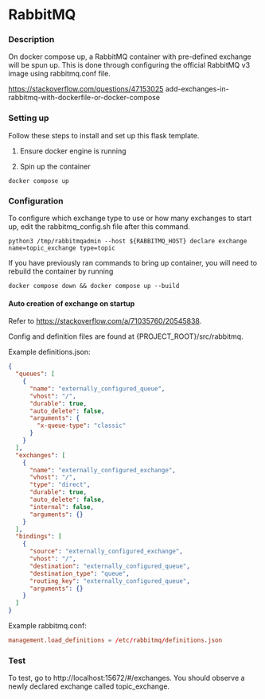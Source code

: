 # RabbitMQ

### Description

On docker compose up, a RabbitMQ container with pre-defined exchange will be spun up. This is done through configuring the official RabbitMQ v3 image using rabbitmq.conf file.

https://stackoverflow.com/questions/47153025 add-exchanges-in-rabbitmq-with-dockerfile-or-docker-compose

### Setting up

Follow these steps to install and set up this flask template.

1. Ensure docker engine is running

2. Spin up the container

```
docker compose up
```

### Configuration

To configure which exchange type to use or how many exchanges to start up, edit the rabbitmq_config.sh file after this command.

```
python3 /tmp/rabbitmqadmin --host ${RABBITMQ_HOST} declare exchange name=topic_exchange type=topic
```

If you have previously ran commands to bring up container, you will need to rebuild the container by running

```
docker compose down && docker compose up --build
```

#### Auto creation of exchange on startup

Refer to https://stackoverflow.com/a/71035760/20545838.

Config and definition files are found at {PROJECT_ROOT}/src/rabbitmq.

Example definitions.json:

```json
{
  "queues": [
    {
      "name": "externally_configured_queue",
      "vhost": "/",
      "durable": true,
      "auto_delete": false,
      "arguments": {
        "x-queue-type": "classic"
      }
    }
  ],
  "exchanges": [
    {
      "name": "externally_configured_exchange",
      "vhost": "/",
      "type": "direct",
      "durable": true,
      "auto_delete": false,
      "internal": false,
      "arguments": {}
    }
  ],
  "bindings": [
    {
      "source": "externally_configured_exchange",
      "vhost": "/",
      "destination": "externally_configured_queue",
      "destination_type": "queue",
      "routing_key": "externally_configured_queue",
      "arguments": {}
    }
  ]
}
```

Example rabbitmq.conf:

```conf
management.load_definitions = /etc/rabbitmq/definitions.json
```

### Test

To test, go to http://localhost:15672/#/exchanges. You should observe a newly declared exchange called topic_exchange.
